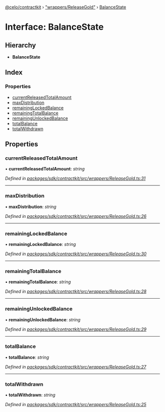 [@celo/contractkit](../README.md) › ["wrappers/ReleaseGold"](../modules/_wrappers_releasegold_.md) › [BalanceState](_wrappers_releasegold_.balancestate.md)

# Interface: BalanceState

## Hierarchy

* **BalanceState**

## Index

### Properties

* [currentReleasedTotalAmount](_wrappers_releasegold_.balancestate.md#currentreleasedtotalamount)
* [maxDistribution](_wrappers_releasegold_.balancestate.md#maxdistribution)
* [remainingLockedBalance](_wrappers_releasegold_.balancestate.md#remaininglockedbalance)
* [remainingTotalBalance](_wrappers_releasegold_.balancestate.md#remainingtotalbalance)
* [remainingUnlockedBalance](_wrappers_releasegold_.balancestate.md#remainingunlockedbalance)
* [totalBalance](_wrappers_releasegold_.balancestate.md#totalbalance)
* [totalWithdrawn](_wrappers_releasegold_.balancestate.md#totalwithdrawn)

## Properties

###  currentReleasedTotalAmount

• **currentReleasedTotalAmount**: *string*

*Defined in [packages/sdk/contractkit/src/wrappers/ReleaseGold.ts:31](https://github.com/celo-org/celo-monorepo/blob/master/packages/sdk/contractkit/src/wrappers/ReleaseGold.ts#L31)*

___

###  maxDistribution

• **maxDistribution**: *string*

*Defined in [packages/sdk/contractkit/src/wrappers/ReleaseGold.ts:26](https://github.com/celo-org/celo-monorepo/blob/master/packages/sdk/contractkit/src/wrappers/ReleaseGold.ts#L26)*

___

###  remainingLockedBalance

• **remainingLockedBalance**: *string*

*Defined in [packages/sdk/contractkit/src/wrappers/ReleaseGold.ts:30](https://github.com/celo-org/celo-monorepo/blob/master/packages/sdk/contractkit/src/wrappers/ReleaseGold.ts#L30)*

___

###  remainingTotalBalance

• **remainingTotalBalance**: *string*

*Defined in [packages/sdk/contractkit/src/wrappers/ReleaseGold.ts:28](https://github.com/celo-org/celo-monorepo/blob/master/packages/sdk/contractkit/src/wrappers/ReleaseGold.ts#L28)*

___

###  remainingUnlockedBalance

• **remainingUnlockedBalance**: *string*

*Defined in [packages/sdk/contractkit/src/wrappers/ReleaseGold.ts:29](https://github.com/celo-org/celo-monorepo/blob/master/packages/sdk/contractkit/src/wrappers/ReleaseGold.ts#L29)*

___

###  totalBalance

• **totalBalance**: *string*

*Defined in [packages/sdk/contractkit/src/wrappers/ReleaseGold.ts:27](https://github.com/celo-org/celo-monorepo/blob/master/packages/sdk/contractkit/src/wrappers/ReleaseGold.ts#L27)*

___

###  totalWithdrawn

• **totalWithdrawn**: *string*

*Defined in [packages/sdk/contractkit/src/wrappers/ReleaseGold.ts:25](https://github.com/celo-org/celo-monorepo/blob/master/packages/sdk/contractkit/src/wrappers/ReleaseGold.ts#L25)*
